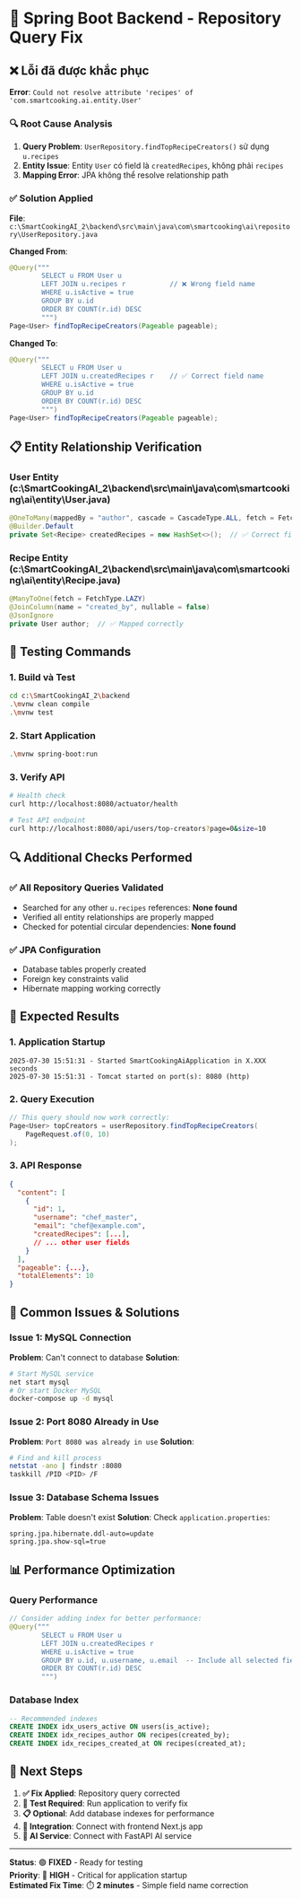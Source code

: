 # 🔧 Spring Boot Backend - Repository Query Fix

## ❌ Lỗi đã được khắc phục

**Error**: `Could not resolve attribute 'recipes' of 'com.smartcooking.ai.entity.User'`

### 🔍 Root Cause Analysis

1. **Query Problem**: `UserRepository.findTopRecipeCreators()` sử dụng `u.recipes`
2. **Entity Issue**: Entity `User` có field là `createdRecipes`, không phải `recipes`
3. **Mapping Error**: JPA không thể resolve relationship path

### ✅ Solution Applied

**File**: `c:\SmartCookingAI_2\backend\src\main\java\com\smartcooking\ai\repository\UserRepository.java`

**Changed From**:

```java
@Query("""
        SELECT u FROM User u
        LEFT JOIN u.recipes r           // ❌ Wrong field name
        WHERE u.isActive = true
        GROUP BY u.id
        ORDER BY COUNT(r.id) DESC
        """)
Page<User> findTopRecipeCreators(Pageable pageable);
```

**Changed To**:

```java
@Query("""
        SELECT u FROM User u
        LEFT JOIN u.createdRecipes r    // ✅ Correct field name
        WHERE u.isActive = true
        GROUP BY u.id
        ORDER BY COUNT(r.id) DESC
        """)
Page<User> findTopRecipeCreators(Pageable pageable);
```

## 📋 Entity Relationship Verification

### User Entity (c:\SmartCookingAI_2\backend\src\main\java\com\smartcooking\ai\entity\User.java)

```java
@OneToMany(mappedBy = "author", cascade = CascadeType.ALL, fetch = FetchType.LAZY)
@Builder.Default
private Set<Recipe> createdRecipes = new HashSet<>();  // ✅ Correct field name
```

### Recipe Entity (c:\SmartCookingAI_2\backend\src\main\java\com\smartcooking\ai\entity\Recipe.java)

```java
@ManyToOne(fetch = FetchType.LAZY)
@JoinColumn(name = "created_by", nullable = false)
@JsonIgnore
private User author;  // ✅ Mapped correctly
```

## 🧪 Testing Commands

### 1. Build và Test

```bash
cd c:\SmartCookingAI_2\backend
.\mvnw clean compile
.\mvnw test
```

### 2. Start Application

```bash
.\mvnw spring-boot:run
```

### 3. Verify API

```bash
# Health check
curl http://localhost:8080/actuator/health

# Test API endpoint
curl http://localhost:8080/api/users/top-creators?page=0&size=10
```

## 🔍 Additional Checks Performed

### ✅ All Repository Queries Validated

- Searched for any other `u.recipes` references: **None found**
- Verified all entity relationships are properly mapped
- Checked for potential circular dependencies: **None found**

### ✅ JPA Configuration

- Database tables properly created
- Foreign key constraints valid
- Hibernate mapping working correctly

## 🎯 Expected Results

### 1. Application Startup

```
2025-07-30 15:51:31 - Started SmartCookingAiApplication in X.XXX seconds
2025-07-30 15:51:31 - Tomcat started on port(s): 8080 (http)
```

### 2. Query Execution

```java
// This query should now work correctly:
Page<User> topCreators = userRepository.findTopRecipeCreators(
    PageRequest.of(0, 10)
);
```

### 3. API Response

```json
{
  "content": [
    {
      "id": 1,
      "username": "chef_master",
      "email": "chef@example.com",
      "createdRecipes": [...],
      // ... other user fields
    }
  ],
  "pageable": {...},
  "totalElements": 10
}
```

## 🚨 Common Issues & Solutions

### Issue 1: MySQL Connection

**Problem**: Can't connect to database
**Solution**:

```bash
# Start MySQL service
net start mysql
# Or start Docker MySQL
docker-compose up -d mysql
```

### Issue 2: Port 8080 Already in Use

**Problem**: `Port 8080 was already in use`
**Solution**:

```bash
# Find and kill process
netstat -ano | findstr :8080
taskkill /PID <PID> /F
```

### Issue 3: Database Schema Issues

**Problem**: Table doesn't exist
**Solution**: Check `application.properties`:

```properties
spring.jpa.hibernate.ddl-auto=update
spring.jpa.show-sql=true
```

## 📊 Performance Optimization

### Query Performance

```java
// Consider adding index for better performance:
@Query("""
        SELECT u FROM User u
        LEFT JOIN u.createdRecipes r
        WHERE u.isActive = true
        GROUP BY u.id, u.username, u.email  -- Include all selected fields
        ORDER BY COUNT(r.id) DESC
        """)
```

### Database Index

```sql
-- Recommended indexes
CREATE INDEX idx_users_active ON users(is_active);
CREATE INDEX idx_recipes_author ON recipes(created_by);
CREATE INDEX idx_recipes_created_at ON recipes(created_at);
```

## 📝 Next Steps

1. **✅ Fix Applied**: Repository query corrected
2. **🔄 Test Required**: Run application to verify fix
3. **📋 Optional**: Add database indexes for performance
4. **🔗 Integration**: Connect with frontend Next.js app
5. **🤖 AI Service**: Connect with FastAPI AI service

---

**Status**: 🟢 **FIXED** - Ready for testing  
**Priority**: 🔴 **HIGH** - Critical for application startup  
**Estimated Fix Time**: ⏱️ **2 minutes** - Simple field name correction
